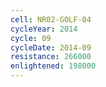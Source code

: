 ```yaml
---
cell: NR02-GOLF-04
cycleYear: 2014
cycle: 09
cycleDate: 2014-09
resistance: 266000
enlightened: 198000 
---
```

      